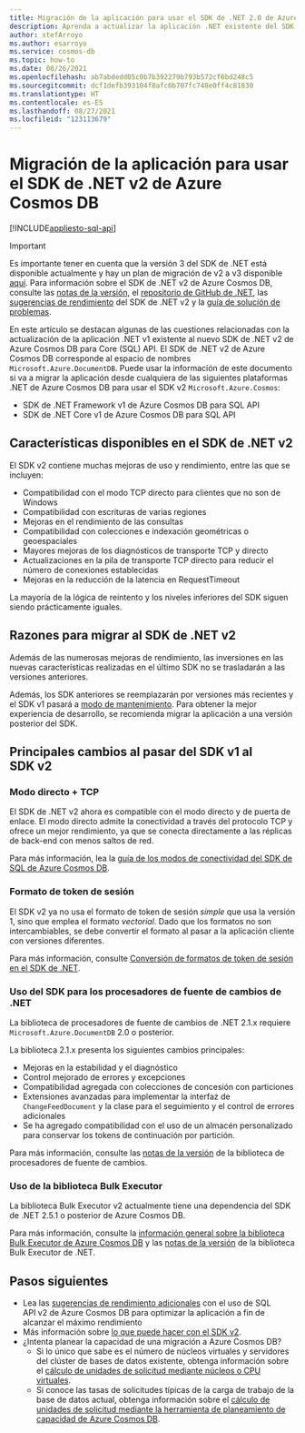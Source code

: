 ```yaml
---
title: Migración de la aplicación para usar el SDK de .NET 2.0 de Azure Cosmos DB (Microsoft.Azure.Cosmos)
description: Aprenda a actualizar la aplicación .NET existente del SDK v1 al SDK de .NET v2 para Core (SQL) API.
author: stefArroyo
ms.author: esarroyo
ms.service: cosmos-db
ms.topic: how-to
ms.date: 08/26/2021
ms.openlocfilehash: ab7abdedd05c0b7b392279b793b572cf6bd248c5
ms.sourcegitcommit: dcf1defb393104f8afc6b707fc748e0ff4c81830
ms.translationtype: HT
ms.contentlocale: es-ES
ms.lasthandoff: 08/27/2021
ms.locfileid: "123113679"
---
```

# <a name="migrate-your-application-to-use-the-azure-cosmos-db-net-sdk-v2"></a>Migración de la aplicación para usar el SDK de .NET v2 de Azure Cosmos DB
[!INCLUDE[appliesto-sql-api](../includes/appliesto-sql-api.md)]

> [!IMPORTANT]
> Es importante tener en cuenta que la versión 3 del SDK de .NET está disponible actualmente y hay un plan de migración de v2 a v3 disponible [aquí](migrate-dotnet-v3.md). Para información sobre el SDK de .NET v2 de Azure Cosmos DB, consulte las [notas de la versión](sql-api-sdk-dotnet.md), el [repositorio de GitHub de .NET](https://github.com/Azure/azure-cosmos-dotnet-v2), las [sugerencias de rendimiento](performance-tips.md) del SDK de .NET v2 y la [guía de solución de problemas](troubleshoot-dot-net-sdk.md).
>

En este artículo se destacan algunas de las cuestiones relacionadas con la actualización de la aplicación .NET v1 existente al nuevo SDK de .NET v2 de Azure Cosmos DB para Core (SQL) API. El SDK de .NET v2 de Azure Cosmos DB corresponde al espacio de nombres `Microsoft.Azure.DocumentDB`. Puede usar la información de este documento si va a migrar la aplicación desde cualquiera de las siguientes plataformas .NET de Azure Cosmos DB para usar el SDK v2 `Microsoft.Azure.Cosmos`:

* SDK de .NET Framework v1 de Azure Cosmos DB para SQL API
* SDK de .NET Core v1 de Azure Cosmos DB para SQL API

## <a name="whats-available-in-the-net-v2-sdk"></a>Características disponibles en el SDK de .NET v2

El SDK v2 contiene muchas mejoras de uso y rendimiento, entre las que se incluyen:

* Compatibilidad con el modo TCP directo para clientes que no son de Windows
* Compatibilidad con escrituras de varias regiones
* Mejoras en el rendimiento de las consultas
* Compatibilidad con colecciones e indexación geométricas o geoespaciales
* Mayores mejoras de los diagnósticos de transporte TCP y directo
* Actualizaciones en la pila de transporte TCP directo para reducir el número de conexiones establecidas
* Mejoras en la reducción de la latencia en RequestTimeout

La mayoría de la lógica de reintento y los niveles inferiores del SDK siguen siendo prácticamente iguales.

## <a name="why-migrate-to-the-net-v2-sdk"></a>Razones para migrar al SDK de .NET v2

Además de las numerosas mejoras de rendimiento, las inversiones en las nuevas características realizadas en el último SDK no se trasladarán a las versiones anteriores.

Además, los SDK anteriores se reemplazarán por versiones más recientes y el SDK v1 pasará a [modo de mantenimiento](sql-api-sdk-dotnet.md). Para obtener la mejor experiencia de desarrollo, se recomienda migrar la aplicación a una versión posterior del SDK.

## <a name="major-changes-from-v1-sdk-to-v2-sdk"></a>Principales cambios al pasar del SDK v1 al SDK v2

### <a name="direct-mode--tcp"></a>Modo directo + TCP

El SDK de .NET v2 ahora es compatible con el modo directo y de puerta de enlace. El modo directo admite la conectividad a través del protocolo TCP y ofrece un mejor rendimiento, ya que se conecta directamente a las réplicas de back-end con menos saltos de red.

Para más información, lea la [guía de los modos de conectividad del SDK de SQL de Azure Cosmos DB](sql-sdk-connection-modes.md).

### <a name="session-token-formatting"></a>Formato de token de sesión

El SDK v2 ya no usa el formato de token de sesión *simple* que usa la versión 1, sino que emplea el formato *vectorial*. Dado que los formatos no son intercambiables, se debe convertir el formato al pasar a la aplicación cliente con versiones diferentes.

Para más información, consulte [Conversión de formatos de token de sesión en el SDK de .NET](how-to-convert-session-token.md).

### <a name="using-the-net-change-feed-processor-sdk"></a>Uso del SDK para los procesadores de fuente de cambios de .NET

La biblioteca de procesadores de fuente de cambios de .NET 2.1.x requiere `Microsoft.Azure.DocumentDB` 2.0 o posterior.

La biblioteca 2.1.x presenta los siguientes cambios principales:

* Mejoras en la estabilidad y el diagnóstico
* Control mejorado de errores y excepciones
* Compatibilidad agregada con colecciones de concesión con particiones
* Extensiones avanzadas para implementar la interfaz de `ChangeFeedDocument` y la clase para el seguimiento y el control de errores adicionales
* Se ha agregado compatibilidad con el uso de un almacén personalizado para conservar los tokens de continuación por partición.

Para más información, consulte las [notas de la versión](sql-api-sdk-dotnet-changefeed.md) de la biblioteca de procesadores de fuente de cambios.

### <a name="using-the-bulk-executor-library"></a>Uso de la biblioteca Bulk Executor

La biblioteca Bulk Executor v2 actualmente tiene una dependencia del SDK de .NET 2.5.1 o posterior de Azure Cosmos DB.

Para más información, consulte la [información general sobre la biblioteca Bulk Executor de Azure Cosmos DB](../bulk-executor-overview.md) y las [notas de la versión](sql-api-sdk-bulk-executor-dot-net.md) de la biblioteca Bulk Executor de .NET.

## <a name="next-steps"></a>Pasos siguientes

* Lea las [sugerencias de rendimiento adicionales](sql-api-get-started.md) con el uso de SQL API v2 de Azure Cosmos DB para optimizar la aplicación a fin de alcanzar el máximo rendimiento
* Más información sobre [lo que puede hacer con el SDK v2](sql-api-dotnet-samples.md).
* ¿Intenta planear la capacidad de una migración a Azure Cosmos DB?
    * Si lo único que sabe es el número de núcleos virtuales y servidores del clúster de bases de datos existente, obtenga información sobre el [cálculo de unidades de solicitud mediante núcleos o CPU virtuales](../convert-vcore-to-request-unit.md). 
    * Si conoce las tasas de solicitudes típicas de la carga de trabajo de la base de datos actual, obtenga información sobre el [cálculo de unidades de solicitud mediante la herramienta de planeamiento de capacidad de Azure Cosmos DB](estimate-ru-with-capacity-planner.md).